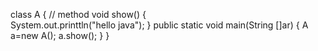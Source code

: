class A
{
// method 
  void show()
  {  
     System.out.printtln("hello java");
     }
        public static void main(String []ar)
        { 
        A a=new A();
        a.show();
        } }
